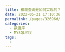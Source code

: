 ```yaml
---
title: 模糊查询是如何实现的？
date: 2022-05-21 17:10:36
permalink: /pages/32696d/
categories:
  - 数据库
  - MYSQL相关
tags:
  - 
---
```

